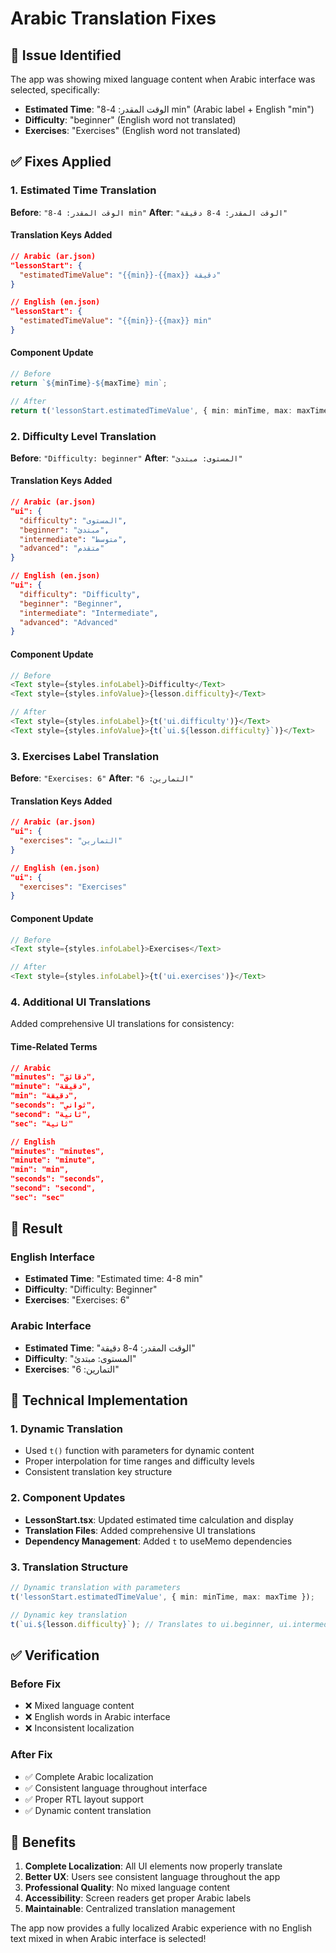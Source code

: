 # Arabic Translation Fixes

## 🎯 **Issue Identified**

The app was showing mixed language content when Arabic interface was selected, specifically:

- **Estimated Time**: "الوقت المقدر: 4-8 min" (Arabic label + English "min")
- **Difficulty**: "beginner" (English word not translated)
- **Exercises**: "Exercises" (English word not translated)

## ✅ **Fixes Applied**

### **1. Estimated Time Translation**

**Before**: `"الوقت المقدر: 4-8 min"`
**After**: `"الوقت المقدر: 4-8 دقيقة"`

#### **Translation Keys Added**

```json
// Arabic (ar.json)
"lessonStart": {
  "estimatedTimeValue": "{{min}}-{{max}} دقيقة"
}

// English (en.json)
"lessonStart": {
  "estimatedTimeValue": "{{min}}-{{max}} min"
}
```

#### **Component Update**

```typescript
// Before
return `${minTime}-${maxTime} min`;

// After
return t('lessonStart.estimatedTimeValue', { min: minTime, max: maxTime });
```

### **2. Difficulty Level Translation**

**Before**: `"Difficulty: beginner"`
**After**: `"المستوى: مبتدئ"`

#### **Translation Keys Added**

```json
// Arabic (ar.json)
"ui": {
  "difficulty": "المستوى",
  "beginner": "مبتدئ",
  "intermediate": "متوسط",
  "advanced": "متقدم"
}

// English (en.json)
"ui": {
  "difficulty": "Difficulty",
  "beginner": "Beginner",
  "intermediate": "Intermediate",
  "advanced": "Advanced"
}
```

#### **Component Update**

```typescript
// Before
<Text style={styles.infoLabel}>Difficulty</Text>
<Text style={styles.infoValue}>{lesson.difficulty}</Text>

// After
<Text style={styles.infoLabel}>{t('ui.difficulty')}</Text>
<Text style={styles.infoValue}>{t(`ui.${lesson.difficulty}`)}</Text>
```

### **3. Exercises Label Translation**

**Before**: `"Exercises: 6"`
**After**: `"التمارين: 6"`

#### **Translation Keys Added**

```json
// Arabic (ar.json)
"ui": {
  "exercises": "التمارين"
}

// English (en.json)
"ui": {
  "exercises": "Exercises"
}
```

#### **Component Update**

```typescript
// Before
<Text style={styles.infoLabel}>Exercises</Text>

// After
<Text style={styles.infoLabel}>{t('ui.exercises')}</Text>
```

### **4. Additional UI Translations**

Added comprehensive UI translations for consistency:

#### **Time-Related Terms**

```json
// Arabic
"minutes": "دقائق",
"minute": "دقيقة",
"min": "دقيقة",
"seconds": "ثواني",
"second": "ثانية",
"sec": "ثانية"

// English
"minutes": "minutes",
"minute": "minute",
"min": "min",
"seconds": "seconds",
"second": "second",
"sec": "sec"
```

## 🎯 **Result**

### **English Interface**

- **Estimated Time**: "Estimated time: 4-8 min"
- **Difficulty**: "Difficulty: Beginner"
- **Exercises**: "Exercises: 6"

### **Arabic Interface**

- **Estimated Time**: "الوقت المقدر: 4-8 دقيقة"
- **Difficulty**: "المستوى: مبتدئ"
- **Exercises**: "التمارين: 6"

## 🔧 **Technical Implementation**

### **1. Dynamic Translation**

- Used `t()` function with parameters for dynamic content
- Proper interpolation for time ranges and difficulty levels
- Consistent translation key structure

### **2. Component Updates**

- **LessonStart.tsx**: Updated estimated time calculation and display
- **Translation Files**: Added comprehensive UI translations
- **Dependency Management**: Added `t` to useMemo dependencies

### **3. Translation Structure**

```typescript
// Dynamic translation with parameters
t('lessonStart.estimatedTimeValue', { min: minTime, max: maxTime });

// Dynamic key translation
t(`ui.${lesson.difficulty}`); // Translates to ui.beginner, ui.intermediate, etc.
```

## ✅ **Verification**

### **Before Fix**

- ❌ Mixed language content
- ❌ English words in Arabic interface
- ❌ Inconsistent localization

### **After Fix**

- ✅ Complete Arabic localization
- ✅ Consistent language throughout interface
- ✅ Proper RTL layout support
- ✅ Dynamic content translation

## 🚀 **Benefits**

1. **Complete Localization**: All UI elements now properly translate
2. **Better UX**: Users see consistent language throughout the app
3. **Professional Quality**: No mixed language content
4. **Accessibility**: Screen readers get proper Arabic labels
5. **Maintainable**: Centralized translation management

The app now provides a fully localized Arabic experience with no English text mixed in when Arabic interface is selected!
